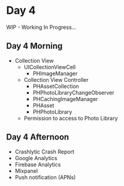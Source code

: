 # Day 4

WIP - Working In Progress...

## Day 4 Morning

- Collection View
  - UICollectionViewCell
    - PHImageManager
  - Collection View Controller
    - PHAssetCollection
    - PHPhotoLibraryChangeObserver
    - PHCachingImageManager
    - PHAsset
    - PHPhotoLibrary
  - Permission to access to Photo Library

## Day 4 Afternoon

- Crashlytic Crash Report
- Google Analytics
- Firebase Analytics
- Mixpanel
- Push notification (APNs)
